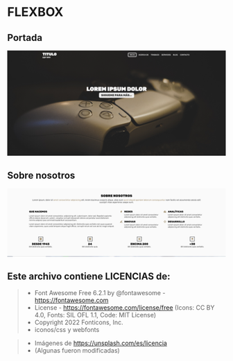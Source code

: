 # FLEXBOX

## Portada

<img src="https://github.com/SergiCodeDev/html-css-javascript/blob/main/FLEXBOX/README/portada.PNG?raw=true" alt="portada">

## Sobre nosotros

<img src="https://github.com/SergiCodeDev/html-css-javascript/blob/main/FLEXBOX/README/sobrenosotros.PNG?raw=true" alt="sobre nosotros">

## Este archivo contiene LICENCIAS de:

> * Font Awesome Free 6.2.1 by @fontawesome - https://fontawesome.com
> * License - https://fontawesome.com/license/free (Icons: CC BY 4.0, Fonts: SIL OFL 1.1, Code: MIT License)
> * Copyright 2022 Fonticons, Inc.
> * iconos/css y webfonts

> * Imágenes de https://unsplash.com/es/licencia
> * (Algunas fueron modificadas)